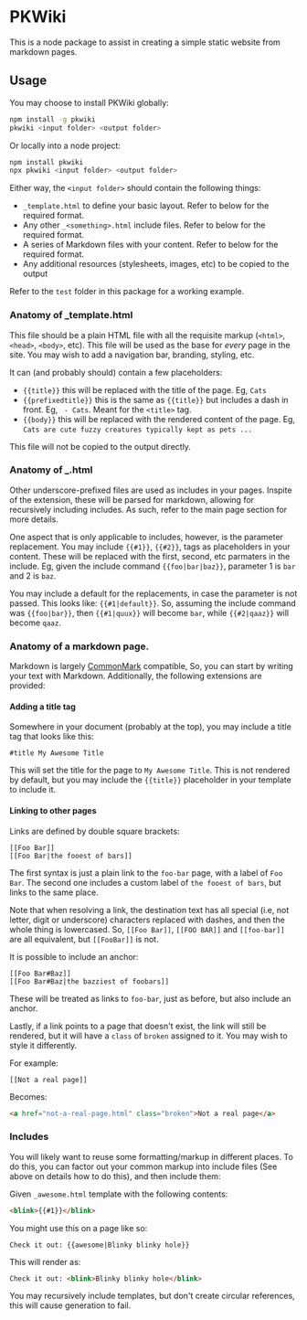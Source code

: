# PKWiki

This is a node package to assist in creating a simple static website from markdown pages.

## Usage

You may choose to install PKWiki globally:

```bash
npm install -g pkwiki
pkwiki <input folder> <output folder>
```

Or locally into a node project:

```bash
npm install pkwiki
npx pkwiki <input folder> <output folder>
```

Either way, the `<input folder>` should contain the following things:
* `_template.html` to define your basic layout. Refer to below for the required format.
* Any other `_<something>.html` include files. Refer to below for the required format.
* A series of Markdown files with your content. Refer to below for the required format.
* Any additional resources (stylesheets, images, etc) to be copied to the output

Refer to the `test` folder in this package for a working example.

### Anatomy of _template.html
This file should be a plain HTML file with all the requisite markup (`<html>`, `<head>`, `<body>`, etc).
This file will be used as the base for _every_ page in the site. You may wish to add a navigation bar,
branding, styling, etc.

It can (and probably should) contain a few placeholders:
* `{{title}}` this will be replaced with the title of the page. Eg, `Cats`
* `{{prefixedtitle}}` this is the same as `{{title}}` but includes a dash in front. Eg, ` - Cats`. Meant for the `<title>` tag.
* `{{body}}` this will be replaced with the rendered content of the page. Eg, `Cats are cute fuzzy creatures typically kept as pets ...`

This file will not be copied to the output directly.

### Anatomy of _<something>.html
Other underscore-prefixed files are used as includes in your pages. Inspite of the extension, these
will be parsed for markdown, allowing for recursively including includes. As such, refer to the
main page section for more details.

One aspect that is only applicable to includes, however, is the parameter replacement. You may include
`{{#1}}`, `{{#2}}`, tags as placeholders in your content. These will be replaced with the first, second, etc
parmaters in the include. Eg, given the include command `{{foo|bar|baz}}`, parameter 1 is `bar` and 2 is `baz`.

You may include a default for the replacements, in case the parameter is not passed. This looks like: `{{#1|default}}`.
So, assuming the include command was `{{foo|bar}}`, then `{{#1|quux}}` will become `bar`, while `{{#2|qaaz}}` will
become `qaaz`.

### Anatomy of a markdown page.

Markdown is largely [CommonMark](https://spec.commonmark.org/) compatible, So, you can start by writing your
text with Markdown. Additionally, the following extensions are provided:

#### Adding a title tag
Somewhere in your document (probably at the top), you may include a title tag that looks like this:

```text
#title My Awesome Title
```

This will set the title for the page to `My Awesome Title`. This is not rendered by default, but you may
include the `{{title}}` placeholder in your template to include it.

#### Linking to other pages
Links are defined by double square brackets:

```text
[[Foo Bar]]
[[Foo Bar|the fooest of bars]]
```

The first syntax is just a plain link to the `foo-bar` page, with a label of `Foo Bar`. The second one
includes a custom label of `the fooest of bars`, but links to the same place.

Note that when resolving a link, the destination text has all special (i.e, not letter, digit or underscore)
characters replaced with dashes, and then the whole thing is lowercased. So, `[[Foo Bar]]`, `[[FOO BAR]]` and
`[[foo-bar]]` are all equivalent, but `[[FooBar]]` is not.

It is possible to include an anchor:

```text
[[Foo Bar#Baz]]
[[Foo Bar#Baz|the bazziest of foobars]]
```

These will be treated as links to `foo-bar`, just as before, but also include an anchor.

Lastly, if a link points to a page that doesn't exist, the link will still be rendered, but it will
have a `class` of `broken` assigned to it. You may wish to style it differently.

For example:
```text
[[Not a real page]]
```

Becomes:
```html
<a href="not-a-real-page.html" class="broken">Not a real page</a>
```

### Includes
You will likely want to reuse some formatting/markup in different places. To do this, you can factor out
your common markup into include files (See above on details how to do this), and then include them:

Given `_awesome.html` template with the following contents:
```html
<blink>{{#1}}</blink>
```

You might use this on a page like so:
```text
Check it out: {{awesome|Blinky blinky hole}}
```

This will render as:
```html
Check it out: <blink>Blinky blinky hole</blink>
```

You may recursively include templates, but don't create circular references, this will cause generation to fail.

